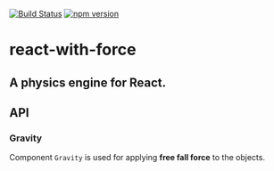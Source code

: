 [![Build Status](https://travis-ci.org/stesel/react-with-force.svg?branch=master)](https://travis-ci.org/stesel/react-with-force) [![npm version](https://badge.fury.io/js/react-with-force.svg)](https://badge.fury.io/js/react-with-force)
# react-with-force

## A physics engine for React.

## API
### Gravity
Component `Gravity` is used for applying **free fall force** to the objects.